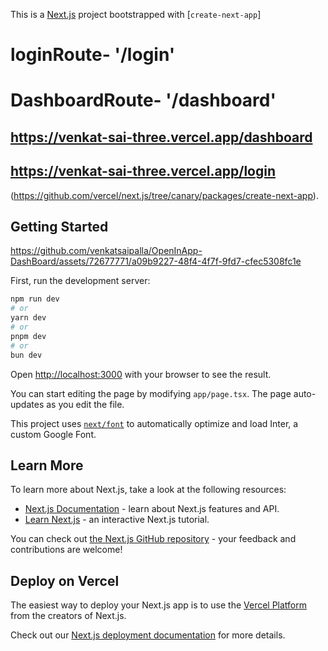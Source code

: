This is a [Next.js](https://nextjs.org/) project bootstrapped with [`create-next-app`]
# loginRoute- '/login'
# DashboardRoute- '/dashboard'

## https://venkat-sai-three.vercel.app/dashboard
## https://venkat-sai-three.vercel.app/login

(https://github.com/vercel/next.js/tree/canary/packages/create-next-app).

## Getting Started


https://github.com/venkatsaipalla/OpenInApp-DashBoard/assets/72677771/a09b9227-48f4-4f7f-9fd7-cfec5308fc1e







First, run the development server:

```bash
npm run dev
# or
yarn dev
# or
pnpm dev
# or
bun dev
```

Open [http://localhost:3000](http://localhost:3000) with your browser to see the result.

You can start editing the page by modifying `app/page.tsx`. The page auto-updates as you edit the file.

This project uses [`next/font`](https://nextjs.org/docs/basic-features/font-optimization) to automatically optimize and load Inter, a custom Google Font.

## Learn More

To learn more about Next.js, take a look at the following resources:

- [Next.js Documentation](https://nextjs.org/docs) - learn about Next.js features and API.
- [Learn Next.js](https://nextjs.org/learn) - an interactive Next.js tutorial.

You can check out [the Next.js GitHub repository](https://github.com/vercel/next.js/) - your feedback and contributions are welcome!

## Deploy on Vercel

The easiest way to deploy your Next.js app is to use the [Vercel Platform](https://vercel.com/new?utm_medium=default-template&filter=next.js&utm_source=create-next-app&utm_campaign=create-next-app-readme) from the creators of Next.js.

Check out our [Next.js deployment documentation](https://nextjs.org/docs/deployment) for more details.
